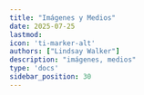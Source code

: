 ```yaml
---
title: "Imágenes y Medios"
date: 2025-07-25
lastmod:
icon: 'ti-marker-alt'
authors: ["Lindsay Walker"]
description: "imágenes, medios"
type: 'docs'
sidebar_position: 30
---
```

